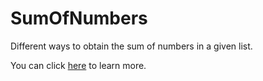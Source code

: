 # SumOfNumbers
Different ways to obtain the sum of numbers in a given list.

You can click [here](http://courses.ics.hawaii.edu/ics314f17/morea/coding-standards/experience-five-problems-1.html) to learn more.
